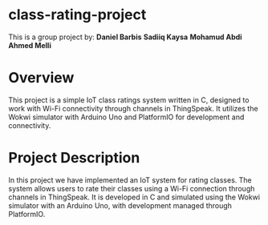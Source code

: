 # class-rating-project

This is a group project by:
**Daniel Barbis**
**Sadiiq Kaysa**
**Mohamud Abdi**
**Ahmed Melli**

# Overview
This project is a simple IoT class ratings system written in C, designed to work with Wi-Fi connectivity through channels in ThingSpeak. It utilizes the Wokwi simulator with Arduino Uno and PlatformIO for development and connectivity.

# Project Description 
In this project we have implemented an IoT system for rating classes. The system allows users to rate their classes using a Wi-Fi connection through channels in ThingSpeak. It is developed in C and simulated using the Wokwi simulator with an Arduino Uno, with development managed through PlatformIO.
